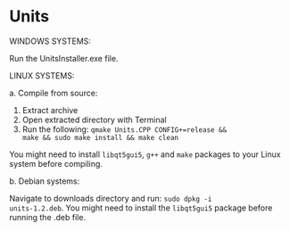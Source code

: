 # Units

WINDOWS SYSTEMS:

Run the UnitsInstaller.exe file.


LINUX SYSTEMS:

a. Compile from source:

1. Extract archive
2. Open extracted directory with Terminal
3. Run the following:
   <code>qmake Units.CPP CONFIG+=release && make && sudo make install && make clean</code>
   
You might need to install <code>libqt5gui5</code>, <code>g++</code> and <code>make</code> packages to your Linux system before compiling.


b. Debian systems:

Navigate to downloads directory and run:
<code>sudo dpkg -i units-1.2.deb</code>.
You might need to install the <code>libqt5gui5</code> package before running the .deb file.

